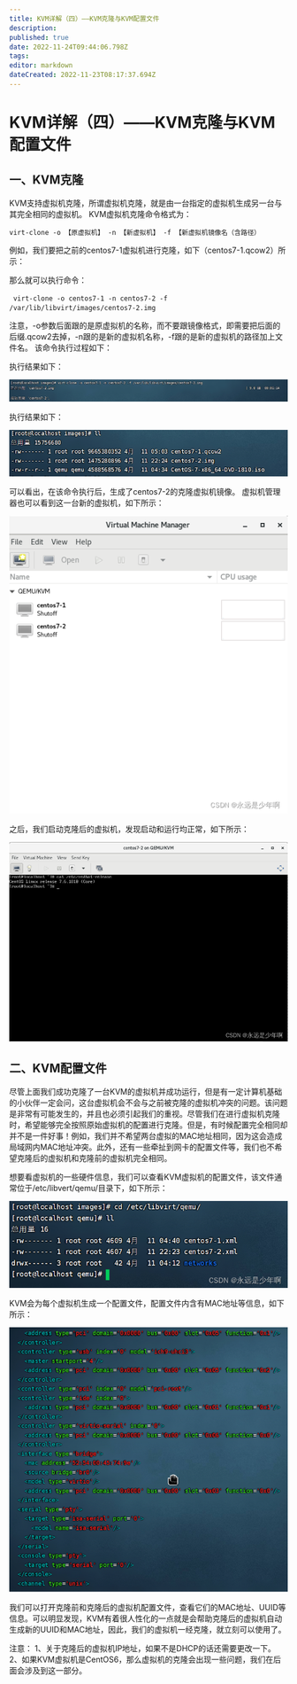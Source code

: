 ```yaml
---
title: KVM详解（四）——KVM克隆与KVM配置文件
description: 
published: true
date: 2022-11-24T09:44:06.798Z
tags: 
editor: markdown
dateCreated: 2022-11-23T08:17:37.694Z
---
```


# KVM详解（四）——KVM克隆与KVM配置文件
## 一、KVM克隆
KVM支持虚拟机克隆，所谓虚拟机克隆，就是由一台指定的虚拟机生成另一台与其完全相同的虚拟机。
KVM虚拟机克隆命令格式为：

`virt-clone -o 【原虚拟机】 -n 【新虚拟机】 -f 【新虚拟机镜像名（含路径）`

例如，我们要把之前的centos7-1虚拟机进行克隆，如下（centos7-1.qcow2）所示：

那么就可以执行命令：

` virt-clone -o centos7-1 -n centos7-2 -f /var/lib/libvirt/images/centos7-2.img`

注意，-o参数后面跟的是原虚拟机的名称，而不要跟镜像格式，即需要把后面的后缀.qcow2去掉，-n跟的是新的虚拟机名称，-f跟的是新的虚拟机的路径加上文件名。
该命令执行过程如下：

执行结果如下：

![2022-11-24_80167.png](/2022-11-24_80167.png)

执行结果如下：

![2022-11-24_6640.png](/2022-11-24_6640.png)

可以看出，在该命令执行后，生成了centos7-2的克隆虚拟机镜像。
虚拟机管理器也可以看到这一台新的虚拟机，如下所示：

![2022-11-24_22134.png](/2022-11-24_22134.png)

之后，我们启动克隆后的虚拟机，发现启动和运行均正常，如下所示：

![2022-11-24_18423.png](/2022-11-24_18423.png)


## 二、KVM配置文件
尽管上面我们成功克隆了一台KVM的虚拟机并成功运行，但是有一定计算机基础的小伙伴一定会问，这台虚拟机会不会与之前被克隆的虚拟机冲突的问题。该问题是非常有可能发生的，并且也必须引起我们的重视。尽管我们在进行虚拟机克隆时，希望能够完全按照原始虚拟机的配置进行克隆。但是，有时候配置完全相同却并不是一件好事！例如，我们并不希望两台虚拟的MAC地址相同，因为这会造成局域网内MAC地址冲突。此外，还有一些牵扯到网卡的配置文件等，我们也不希望克隆后的虚拟机和克隆前的虚拟机完全相同。

想要看虚拟机的一些硬件信息，我们可以查看KVM虚拟机的配置文件，该文件通常位于/etc/libvert/qemu/目录下，如下所示：

![2022-11-24_90565.png](/2022-11-24_90565.png)

KVM会为每个虚拟机生成一个配置文件，配置文件内含有MAC地址等信息，如下所示：


![2022-11-24_4052.png](/2022-11-24_4052.png)


我们可以打开克隆前和克隆后的虚拟机配置文件，查看它们的MAC地址、UUID等信息。可以明显发现，KVM有着很人性化的一点就是会帮助克隆后的虚拟机自动生成新的UUID和MAC地址，因此，我们的虚拟机一经克隆，就立刻可以使用了。

注意：
1、关于克隆后的虚拟机IP地址，如果不是DHCP的话还需要更改一下。
2、如果KVM虚拟机是CentOS6，那么虚拟机的克隆会出现一些问题，我们在后面会涉及到这一部分。





